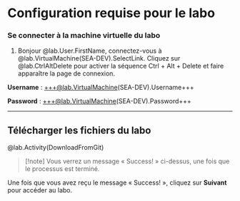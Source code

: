 # Configuration requise pour le labo

### Se connecter à la machine virtuelle du labo

1. Bonjour @lab.User.FirstName, connectez-vous à @lab.VirtualMachine(SEA-DEV).SelectLink. Cliquez sur @lab.CtrlAltDelete pour activer la séquence Ctrl + Alt + Delete et faire apparaître la page de connexion.
    
**Username** : +++@lab.VirtualMachine(SEA-DEV).Username+++
    
**Password** : +++@lab.VirtualMachine(SEA-DEV).Password+++

---

## Télécharger les fichiers du labo

@lab.Activity(DownloadFromGit)

>[!note] Vous verrez un message « Success! » ci-dessus, une fois que le processus est terminé.

Une fois que vous avez reçu le message « Success! », cliquez sur **Suivant** pour accéder au labo.
